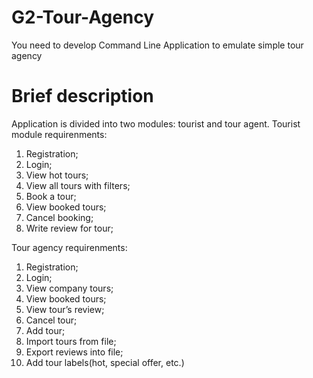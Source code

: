 # G2-Tour-Agency
You need to develop Command Line Application to emulate simple tour agency

# Brief description
Application is divided into two modules: tourist and tour agent.
Tourist module requirenments:
  1) Registration;
  2) Login;
  3) View hot tours;
  4) View all tours with filters;
  5) Book a tour;
  6) View booked tours;
  7) Cancel booking;
  8) Write review for tour;
  
Tour agency requirenments:
  1) Registration;
  2) Login;
  3) View company tours;
  4) View booked tours;
  5) View tour’s review;
  6) Cancel tour;
  7) Add tour;
  8) Import tours from file;
  9) Export reviews into file;
  10) Add tour labels(hot, special offer, etc.)
